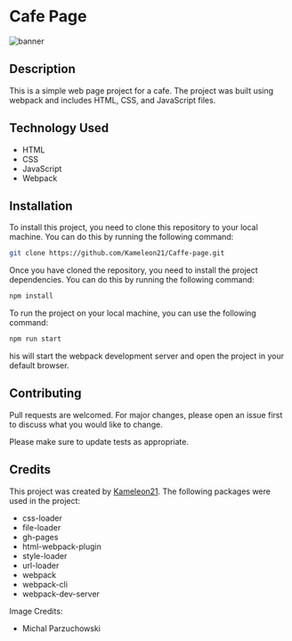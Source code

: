 # Cafe Page

![banner](https://user-images.githubusercontent.com/92760571/230032920-b2f4af22-c204-40c3-bea9-77555eb514e8.png)

## Description

This is a simple web page project for a cafe. The project was built using webpack and includes HTML, CSS, and JavaScript files.

## Technology Used

- HTML
- CSS
- JavaScript
- Webpack

## Installation

To install this project, you need to clone this repository to your local machine. You can do this by running the following command:

```bash
git clone https://github.com/Kameleon21/Caffe-page.git
```

Once you have cloned the repository, you need to install the project dependencies. You can do this by running the following command:

```bash
npm install
```

To run the project on your local machine, you can use the following command:

```bash
npm run start
```

his will start the webpack development server and open the project in your default browser.

## Contributing

Pull requests are welcomed. For major changes, please open an issue first to discuss what you would like to change.

Please make sure to update tests as appropriate.

## Credits

This project was created by [Kameleon21](https://github.com/Kameleon21). The following packages were used in the project:

- css-loader
- file-loader
- gh-pages
- html-webpack-plugin
- style-loader
- url-loader
- webpack
- webpack-cli
- webpack-dev-server

Image Credits:
 - Michal Parzuchowski 
